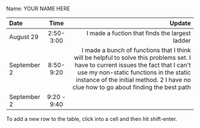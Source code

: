 Name: YOUR NAME HERE

| Date        |    Time     |                                                                                                                                                                                                                                                               Update |
|:------------|:-----------:|---------------------------------------------------------------------------------------------------------------------------------------------------------------------------------------------------------------------------------------------------------------------:|
| August 29   |  2:50-3:00  |                                                                                                                                                                                                                       I made a fuction that finds the largest ladder |
| September 2 |  8:50-9:20  | I made a bunch of functions that I think will be helpful to solve this problems set. I have to current issues the fact that I can't use my non-static functions in the static instance of the initial method. 2 I have no clue how to go about finding the best path |
| September 2 | 9:20 - 9:40 |                                                                                                                                                                                                                                                                      |


To add a new row to the table, click into a cell and then hit shift-enter.